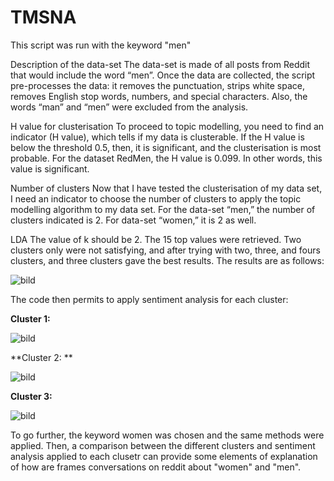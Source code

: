 # TMSNA

This script was run with the keyword "men"

Description of the data-set
The data-set is made of all posts from Reddit that would include the word “men”.
Once the data are collected, the script pre-processes the data: it removes the punctuation, strips white space, removes English stop words, numbers, and special characters. Also, the words “man” and “men” were excluded from the analysis.

H value for clusterisation
To proceed to topic modelling, you need to find an indicator (H value), which tells if my data is clusterable. If the H value is below the threshold 0.5, then, it is significant, and the clusterisation is most probable. For the dataset RedMen, the H value is 0.099. In other words, this value is significant. 

Number of clusters
Now that I have tested the clusterisation of my data set, I need an indicator to choose the number of clusters to apply the topic modelling algorithm to my data set. For the data-set “men,” the number of clusters indicated is 2. For data-set “women,” it is 2 as well.

LDA
The value of k should be 2.
The 15 top values were retrieved. Two clusters only were not satisfying, and after trying with two, three, and fours clusters, and three clusters gave the best results. The results are as follows:

![bild](https://user-images.githubusercontent.com/37995197/117961619-9d09fb80-b31e-11eb-84a7-1b7cae061c37.png)

The code then permits to apply sentiment analysis for each cluster:


**Cluster 1:**

![bild](https://user-images.githubusercontent.com/37995197/117961728-bb6ff700-b31e-11eb-9f48-b26f98c08246.png)


**Cluster 2: **

![bild](https://user-images.githubusercontent.com/37995197/117961755-c32f9b80-b31e-11eb-93da-1f432200ff3f.png)


**Cluster 3:**

![bild](https://user-images.githubusercontent.com/37995197/117961783-ca56a980-b31e-11eb-9492-2b7014f59adc.png)


To go further, the keyword women was chosen and the same methods were applied. Then, a comparison between the different clusters and sentiment analysis applied to each clusetr can provide some elements of explanation of how are frames conversations on reddit about "women" and "men".


